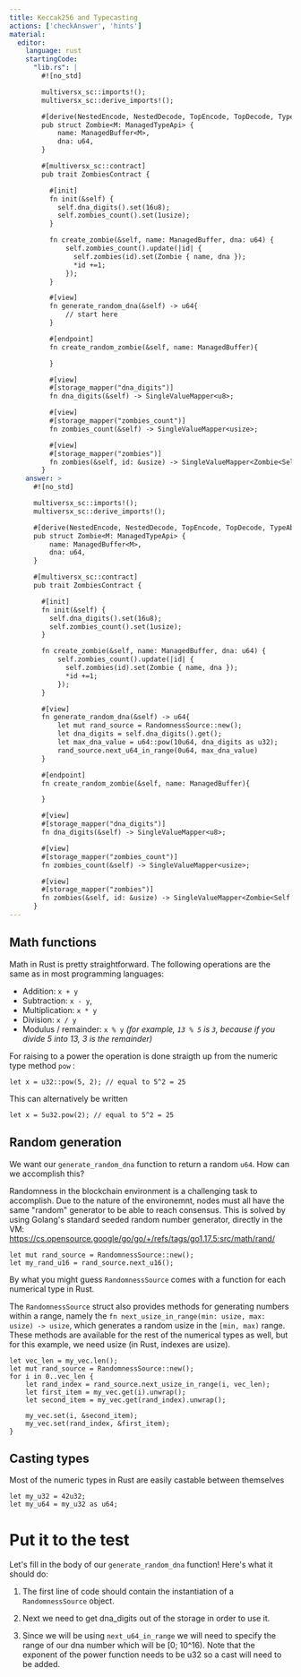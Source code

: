 ```yaml
---
title: Keccak256 and Typecasting
actions: ['checkAnswer', 'hints']
material:
  editor:
    language: rust
    startingCode:
      "lib.rs": |
        #![no_std]

        multiversx_sc::imports!();
        multiversx_sc::derive_imports!();

        #[derive(NestedEncode, NestedDecode, TopEncode, TopDecode, TypeAbi)]
        pub struct Zombie<M: ManagedTypeApi> {
            name: ManagedBuffer<M>,
            dna: u64,
        }

        #[multiversx_sc::contract]
        pub trait ZombiesContract {

          #[init]
          fn init(&self) {
            self.dna_digits().set(16u8);
            self.zombies_count().set(1usize);
          }

          fn create_zombie(&self, name: ManagedBuffer, dna: u64) {
              self.zombies_count().update(|id| {
                self.zombies(id).set(Zombie { name, dna });
                *id +=1;
              });
          }

          #[view]
          fn generate_random_dna(&self) -> u64{
              // start here
          }

          #[endpoint]
          fn create_random_zombie(&self, name: ManagedBuffer){

          }

          #[view]
          #[storage_mapper("dna_digits")]
          fn dna_digits(&self) -> SingleValueMapper<u8>;

          #[view]
          #[storage_mapper("zombies_count")]
          fn zombies_count(&self) -> SingleValueMapper<usize>;

          #[view]
          #[storage_mapper("zombies")]
          fn zombies(&self, id: &usize) -> SingleValueMapper<Zombie<Self::Api>>;
        }
    answer: >
      #![no_std]

      multiversx_sc::imports!();
      multiversx_sc::derive_imports!();

      #[derive(NestedEncode, NestedDecode, TopEncode, TopDecode, TypeAbi)]
      pub struct Zombie<M: ManagedTypeApi> {
          name: ManagedBuffer<M>,
          dna: u64,
      }

      #[multiversx_sc::contract]
      pub trait ZombiesContract {

        #[init]
        fn init(&self) {
          self.dna_digits().set(16u8);
          self.zombies_count().set(1usize);
        }

        fn create_zombie(&self, name: ManagedBuffer, dna: u64) {
            self.zombies_count().update(|id| {
              self.zombies(id).set(Zombie { name, dna });
              *id +=1;
            });
        }

        #[view]
        fn generate_random_dna(&self) -> u64{
            let mut rand_source = RandomnessSource::new();
            let dna_digits = self.dna_digits().get();
            let max_dna_value = u64::pow(10u64, dna_digits as u32);
            rand_source.next_u64_in_range(0u64, max_dna_value)
        }

        #[endpoint]
        fn create_random_zombie(&self, name: ManagedBuffer){

        }

        #[view]
        #[storage_mapper("dna_digits")]
        fn dna_digits(&self) -> SingleValueMapper<u8>;

        #[view]
        #[storage_mapper("zombies_count")]
        fn zombies_count(&self) -> SingleValueMapper<usize>;

        #[view]
        #[storage_mapper("zombies")]
        fn zombies(&self, id: &usize) -> SingleValueMapper<Zombie<Self::Api>>;
      }
---
```



## Math functions 


Math in Rust is pretty straightforward. The following operations are the same as in most programming languages:

* Addition: `x + y`
* Subtraction: `x - y`,
* Multiplication: `x * y`
* Division: `x / y`
* Modulus / remainder: `x % y` _(for example, `13 % 5` is `3`, because if you divide 5 into 13, 3 is the remainder)_

For raising to a power the operation is done straigth up from the numeric type method `pow` :

```
let x = u32::pow(5, 2); // equal to 5^2 = 25
```

This can alternatively be written

```
let x = 5u32.pow(2); // equal to 5^2 = 25
```

## Random generation

We want our `generate_random_dna` function to return a random `u64`. How can we accomplish this?

Randomness in the blockchain environment is a challenging task to accomplish. Due to the nature of the environemnt, nodes must all have the same "random" generator to be able to reach consensus. This is solved by using Golang's standard seeded random number generator, directly in the VM: https://cs.opensource.google/go/go/+/refs/tags/go1.17.5:src/math/rand/

```
let mut rand_source = RandomnessSource::new();
let my_rand_u16 = rand_source.next_u16();
```
By what you might guess `RandomnessSource` comes with a function for each numerical type in Rust.

The `RandomnessSource` struct also provides methods for generating numbers within a range, namely the `fn next_usize_in_range(min: usize, max: usize) -> usize`, which generates a random usize in the `[min, max)` range. These methods are available for the rest of the numerical types as well, but for this example, we need usize (in Rust, indexes are usize).
```
let vec_len = my_vec.len();
let mut rand_source = RandomnessSource::new();
for i in 0..vec_len {
    let rand_index = rand_source.next_usize_in_range(i, vec_len);
    let first_item = my_vec.get(i).unwrap();
    let second_item = my_vec.get(rand_index).unwrap();

    my_vec.set(i, &second_item);
    my_vec.set(rand_index, &first_item);
}
```

## Casting types

Most of the numeric types in Rust are easily castable between themselves

```
let my_u32 = 42u32;
let my_u64 = my_u32 as u64;
```

# Put it to the test

Let's fill in the body of our `generate_random_dna` function! Here's what it should do:

1. The first line of code should contain the instantiation of a `RandomnessSource` object.

2. Next we need to get dna_digits out of the storage in order to use it.

3. Since we will be using `next_u64_in_range` we will need to specify the range of our dna number which will be [0; 10^16). Note that the exponent of the power function needs to be u32 so a cast will need to be added.
